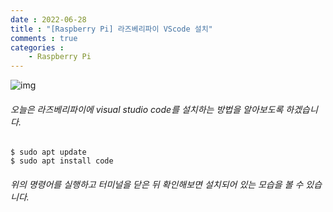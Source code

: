 ```yaml
---
date : 2022-06-28
title : "[Raspberry Pi] 라즈베리파이 VScode 설치"
comments : true
categories :
    - Raspberry Pi
---
```


![img](https://user-images.githubusercontent.com/55019557/176106661-b4b08508-3703-4545-9db4-2bd69a5b5ac4.png)

###### 오늘은 라즈베리파이에 visual studio code를 설치하는 방법을 알아보도록 하겠습니다.

```
$ sudo apt update
$ sudo apt install code
```

###### 위의 명령어를 실행하고 터미널을 닫은 뒤 확인해보면 설치되어 있는 모습을 볼 수 있습니다.

